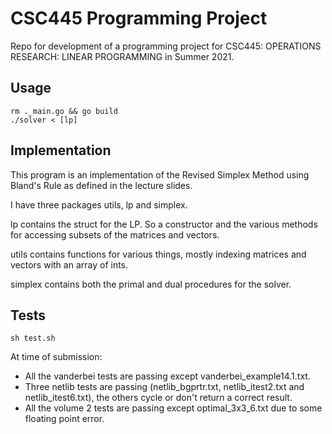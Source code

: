 # CSC445 Programming Project 

Repo for development of a programming project for CSC445: OPERATIONS RESEARCH: LINEAR PROGRAMMING in Summer 2021.

## Usage
`rm ._main.go && go build`  
`./solver < [lp]`

## Implementation
This program is an implementation of the Revised Simplex Method using Bland's Rule as defined in the lecture slides.

I have three packages utils, lp and simplex.

lp contains the struct for the LP. So a constructor and the various methods for accessing subsets of the matrices and vectors.

utils contains functions for various things, mostly indexing matrices and vectors with an array of ints.

simplex contains both the primal and dual procedures for the solver.

## Tests
`sh test.sh`

At time of submission:
- All the vanderbei tests are passing except vanderbei_example14.1.txt. 
- Three netlib tests are passing (netlib_bgprtr.txt, netlib_itest2.txt and netlib_itest6.txt), the others cycle or don't return a correct result. 
- All the volume 2 tests are passing except optimal_3x3_6.txt due to some floating point error.
